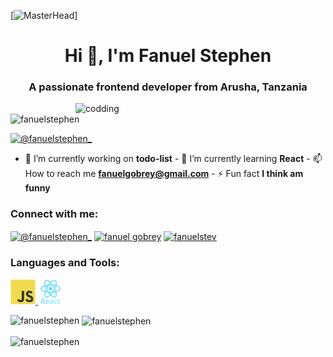 [![MasterHead](https://t4.ftcdn.net/jpg/03/08/82/39/360_F_308823955_XTMT8TNKmOYnPEwmEmfnskgNqQv3hQE5.jpg)]
<h1 align="center">Hi 👋, I'm Fanuel Stephen</h1>
<h3 align="center">A passionate frontend developer from Arusha, Tanzania</h3>
<img
  align="right"
  width="400"
  src="https://cdn.dribbble.com/users/1162077/screenshots/3848914/programmer.gif"
  alt="codding"
/>

<p align="left">
  <img
    src="https://komarev.com/ghpvc/?username=fanuelstephen&label=Profile%20views&color=0e75b6&style=flat"
    alt="fanuelstephen"
  />
</p>

<p align="left">
  <a href="https://twitter.com/@fanuelstephen_" target="blank"
    ><img
      src="https://img.shields.io/twitter/follow/@fanuelstephen_?logo=twitter&style=for-the-badge"
      alt="@fanuelstephen_"
  /></a>
</p>

- 🔭 I’m currently working on **todo-list** - 🌱 I’m currently learning
**React** - 📫 How to reach me **fanuelgobrey@gmail.com** - ⚡ Fun fact **I
think am funny**

<h3 align="left">Connect with me:</h3>
<p align="left">
  <a href="https://twitter.com/@fanuelstephen_" target="blank"
    ><img
      align="center"
      src="https://raw.githubusercontent.com/rahuldkjain/github-profile-readme-generator/master/src/images/icons/Social/twitter.svg"
      alt="@fanuelstephen_"
      height="30"
      width="40"
  /></a>
  <a href="https://fb.com/fanuel gobrey" target="blank"
    ><img
      align="center"
      src="https://raw.githubusercontent.com/rahuldkjain/github-profile-readme-generator/master/src/images/icons/Social/facebook.svg"
      alt="fanuel gobrey"
      height="30"
      width="40"
  /></a>
  <a href="https://instagram.com/fanuelstev" target="blank"
    ><img
      align="center"
      src="https://raw.githubusercontent.com/rahuldkjain/github-profile-readme-generator/master/src/images/icons/Social/instagram.svg"
      alt="fanuelstev"
      height="30"
      width="40"
  /></a>
</p>

<h3 align="left">Languages and Tools:</h3>
<p align="left">
  <a
    href="https://developer.mozilla.org/en-US/docs/Web/JavaScript"
    target="_blank"
    rel="noreferrer"
  >
    <img
      src="https://raw.githubusercontent.com/devicons/devicon/master/icons/javascript/javascript-original.svg"
      alt="javascript"
      width="40"
      height="40"
    />
  </a>
  <a href="https://reactjs.org/" target="_blank" rel="noreferrer">
    <img
      src="https://raw.githubusercontent.com/devicons/devicon/master/icons/react/react-original-wordmark.svg"
      alt="react"
      width="40"
      height="40"
    />
  </a>
</p>

<p>
  <img
    align="left"
    src="https://github-readme-stats.vercel.app/api/top-langs?username=fanuelstephen&show_icons=true&locale=en&layout=compact"
    alt="fanuelstephen"
  />
</p>

<p>
  &nbsp;<img
    align="center"
    src="https://github-readme-stats.vercel.app/api?username=fanuelstephen&show_icons=true&locale=en"
    alt="fanuelstephen"
  />
</p>

<p>
  <img
    align="center"
    src="https://github-readme-streak-stats.herokuapp.com/?user=fanuelstephen&"
    alt="fanuelstephen"
  />
</p>
